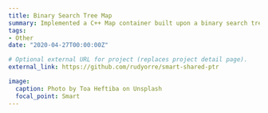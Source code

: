 ```yaml
---
title: Binary Search Tree Map
summary: Implemented a C++ Map container built upon a binary search tree. Templated so any objects can be mapped, and prevents memory leaks in case of a allocation error.
tags:
- Other
date: "2020-04-27T00:00:00Z"

# Optional external URL for project (replaces project detail page).
external_link: https://github.com/rudyorre/smart-shared-ptr

image:
  caption: Photo by Toa Heftiba on Unsplash
  focal_point: Smart
---
```

